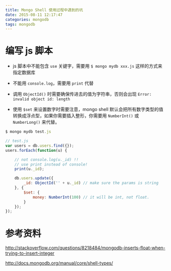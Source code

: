 ```yaml
---
title: Mongo Shell 使用过程中遇到的坑
date: 2015-08-11 12:17:47
categories: mongodb
tags: mongodb
---
```


# 编写 js 脚本

+ js 脚本中不能包含 `use` 关键字，需要用 `$ mongo mydb xxx.js` 这样的方式来指定数据库

+ 不能用 `console.log`，需要用 `print` 代替

+ 调用 `ObjectId()` 时需要确保传进去的值为字符串，否则会出现 `Error: invalid object id: length`

+ 使用 `$set` 来设置数字时需要注意，mongo shell 默认会把所有数字类型的值转换成浮点型，如果你需要插入整形，你需要用 `NumberInt()` 或 `NumberLong()` 来代替。

``` javascript
$ mongo mydb test.js

// test.js
var users = db.users.find({});
users.forEach(function(u) {

    // not console.log(u._id) !!
    // use print instead of console!
    print(u._id);

    db.users.update({
        _id: ObjectId('' + u._id) // make sure the params is string
    }, {
        $set: {
            money: NumberInt(100) // it will be int, not float.
        }
    });
});
```


# 参考资料

http://stackoverflow.com/questions/8218484/mongodb-inserts-float-when-trying-to-insert-integer

http://docs.mongodb.org/manual/core/shell-types/
